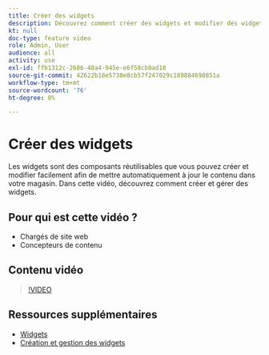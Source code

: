 ```yaml
---
title: Créer des widgets
description: Découvrez comment créer des widgets et modifier des widgets existants pour mettre automatiquement à jour le contenu dans votre boutique.
kt: null
doc-type: feature video
role: Admin, User
audience: all
activity: use
exl-id: ffb1312c-2686-48a4-945e-e6f58cb0ad18
source-git-commit: 42622b18e5738e8cb57f247029c189884698851a
workflow-type: tm+mt
source-wordcount: '76'
ht-degree: 0%

---
```


# Créer des widgets

Les widgets sont des composants réutilisables que vous pouvez créer et modifier facilement afin de mettre automatiquement à jour le contenu dans votre magasin. Dans cette vidéo, découvrez comment créer et gérer des widgets.

## Pour qui est cette vidéo ?

- Chargés de site web
- Concepteurs de contenu

## Contenu vidéo

>[!VIDEO](https://video.tv.adobe.com/v/343786?quality=12&learn=on)

## Ressources supplémentaires

- [Widgets](https://docs.magento.com/user-guide/cms/widgets.html)
- [Création et gestion des widgets](https://docs.magento.com/user-guide/cms/widget-create.html)
